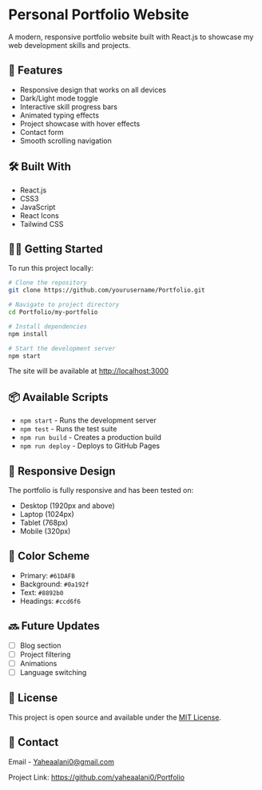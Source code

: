 # Personal Portfolio Website

A modern, responsive portfolio website built with React.js to showcase my web development skills and projects.

## 🚀 Features

- Responsive design that works on all devices
- Dark/Light mode toggle
- Interactive skill progress bars
- Animated typing effects
- Project showcase with hover effects
- Contact form
- Smooth scrolling navigation

## 🛠️ Built With

- React.js
- CSS3
- JavaScript
- React Icons
- Tailwind CSS

## 🏃‍♂️ Getting Started

To run this project locally:

```bash
# Clone the repository
git clone https://github.com/yourusername/Portfolio.git

# Navigate to project directory
cd Portfolio/my-portfolio

# Install dependencies
npm install

# Start the development server
npm start
```

The site will be available at [http://localhost:3000](http://localhost:3000)

## 📦 Available Scripts

- `npm start` - Runs the development server
- `npm test` - Runs the test suite
- `npm run build` - Creates a production build
- `npm run deploy` - Deploys to GitHub Pages

## 📱 Responsive Design

The portfolio is fully responsive and has been tested on:
- Desktop (1920px and above)
- Laptop (1024px)
- Tablet (768px)
- Mobile (320px)

## 🎨 Color Scheme

- Primary: `#61DAFB`
- Background: `#0a192f`
- Text: `#8892b0`
- Headings: `#ccd6f6`

## 🔜 Future Updates

- [ ] Blog section
- [ ] Project filtering
- [ ] Animations
- [ ] Language switching

## 📝 License

This project is open source and available under the [MIT License](LICENSE).

## 📧 Contact

Email - Yaheaalani0@gmail.com

Project Link: https://github.com/yaheaalani0/Portfolio